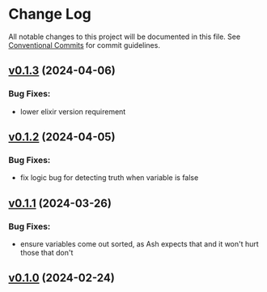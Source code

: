 <!--
SPDX-FileCopyrightText: 2020 Zach Daniel

SPDX-License-Identifier: MIT
-->

# Change Log

All notable changes to this project will be documented in this file.
See [Conventional Commits](Https://conventionalcommits.org) for commit guidelines.

<!-- changelog -->

## [v0.1.3](https://github.com/ash-project/simple_sat/compare/v0.1.2...v0.1.3) (2024-04-06)




### Bug Fixes:

* lower elixir version requirement

## [v0.1.2](https://github.com/ash-project/simple_sat/compare/v0.1.1...v0.1.2) (2024-04-05)




### Bug Fixes:

* fix logic bug for detecting truth when variable is false

## [v0.1.1](https://github.com/ash-project/simple_sat/compare/v0.1.0...v0.1.1) (2024-03-26)




### Bug Fixes:

* ensure variables come out sorted, as Ash expects that and it won't hurt those that don't

## [v0.1.0](https://github.com/ash-project/simple_sat/compare/v0.1.0...v0.1.0) (2024-02-24)



